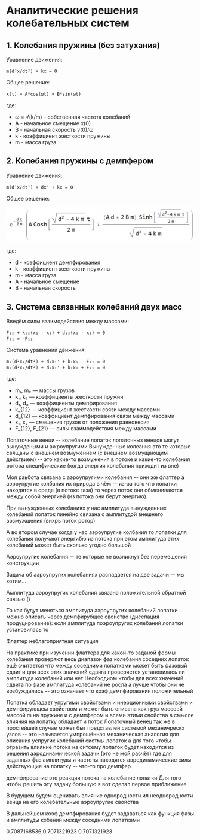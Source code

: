 # Аналитические решения колебательных систем

## 1. Колебания пружины (без затухания)

Уравнение движения:
```
m(d²x/dt²) + kx = 0
```

Общее решение:
```
x(t) = A*cos(ωt) + B*sin(ωt)
```
где:
- ω = √(k/m) - собственная частота колебаний
- A - начальное смещение x(0)
- B - начальная скорость v(0)/ω
- k - коэффициент жесткости пружины
- m - масса груза

## 2. Колебания пружины с демпфером

Уравнение движения:
```
m(d²x/dt²) + dx' + kx = 0
```

Общее решение:

<img src="images/GeneralAnalitSol.jpg" alt="Аналитическое решение для системы пружина-демпфер" width="800">

где:
- d - коэффициент демпфирования
- k - коэффициент жесткости пружины
- m - масса груза
- A - начальное смещение
- B - начальная скорость

## 3. Система связанных колебаний двух масс

Введём силы взаимодействия между массами:
```
F₁₂ + k₁₂(x₁ - x₂) + d₁₂(x₁ - x₂) = 0
F₂₁ = -F₁₂
```

Система уравнений движения:
```
m₁(d²x₁/dt²) + d₁x₁' + k₁x₁ - F₁₂ = 0
m₂(d²x₂/dt²) + d₂x₂' + k₂x₂ + F₁₂ = 0
```

где:
- m₁, m₂ — массы грузов
- k₁, k₂ — коэффициенты жесткости пружин
- d₁, d₂ — коэффициенты демпфирования
- k_{12} — коэффициент жесткости связи между массами
- d_{12} — коэффициент демпфирования связи между массами
- x₁, x₂ — смещения грузов от положения равновесия
- F_{12}, F_{21} — силы взаимодействия между массами


Лопаточные венци -- колебание лопаток лопаточныз венцов могут вынуждеными и ажроупругими 
Вынужденные колеания это те которые свящаны с внешнем возмужением (с внешнем возмущающим действием) -- это какие-то возмужения в потоке и какие-то колебания ротора специфические (когда энергия колебания приходит из вне)

Моя раьбота связана с аэроупругими колебания -- они же флаттер а аэроупругие колбания их природа в чём -- из-за того что лопатки находятся в среде (в потоке газа) то через поток они обмениваются между собой энергией (из потока они берут энергию).  

При вынужденных колебаниях у нас амплитуда вынужденных колебаний лопаток линейно связана с амплитудой внешнего возмужщения (вихрь поток ротор) 

А во втором случае когда у нас аэроупругие колбания то лопатки для колебания получают энергибю из потока при этом амплитуда этих колебаний может быть сколько угодно большой

Аэроупругие колебания -- те которые не возникнут без перемещения конструкции 

Задача об аэроупругих колебаниях распадается на две задачи -- мы хотим...

Амплитуда аэроупругих колебания связана положительной обратной связью ()

То как будут меняться амплитуда аэроупругих колебаний лопатки можно описать через демпфирубщее свойство (дисепация продуцирование): если амплитуда поэроупругих колебаний лопатки установилась то 

Флаттер неблагоприятная ситуация

На практике при изучении флаттера для какой-то заданой формы колебания проверяют весь диапазон фаз колебания соседних лопаток ещё считается что между соседними лопатками может быть фазовый сдвиг и для всех этих значений сдвига проверяется установилась ли амплитуда колебаний или нет
Необходиом чтобы для всех хначений сдвига по фазе амплитуда колебаний не росла а лучше чтобы они не возбуждались -- это означает что коэф демпфирования положительный 

Лопатка обладает упругими свойствами и инерционными свойствами и демпфирующем свойством и может быть описана как груз массовй массой m на пружине и с демпфером и всеми этими свойства в смысле влияния на лопатку обладает и поток 
Лопаточный венец так же в простейшей случае может быт представлен системой механичрескх узлов -- это называется умпрощённая механическая аналогия для описания успругих колебаний систмы лопаток а для того чтобы отразить влияние потока на ситсему лопаток будет находится из решения аэродинамической задачи (это не мой расчёт) где для заданных фаз амплитуды и частоты находятся аэродинамические силы действующие на лопатку --  что-то про демпфер

демпфирование это реакция потока на колебание лопатки
Для того чтобы решить эту задачу большую я вот сделал первое приближение 

В будущем будем оценивать влияние однородности ил неоднородности венца на его колебательные аэроупругие свойства

В дальнейшем коэф демпфирования будет задаваться как функция фазы и амплитуды кобений между соседними лопатками

0.7087168536
0.7071321923
0.7071321923